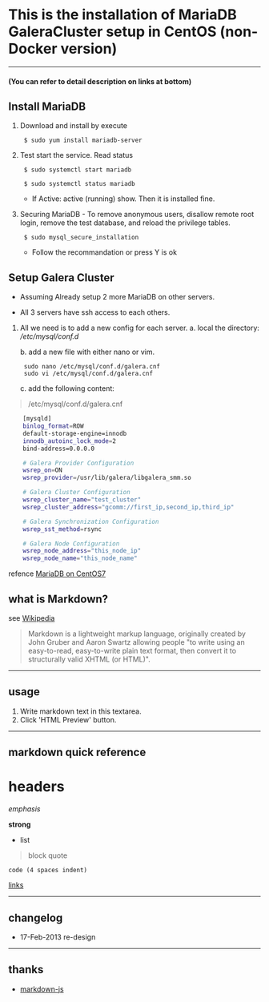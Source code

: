 # This is the installation of MariaDB GaleraCluster setup in CentOS (non-Docker version)

----
#### (You can refer to detail description on links at bottom) 


## Install MariaDB

1. Download and install by execute

        $ sudo yum install mariadb-server

2. Test start the service. Read status

        $ sudo systemctl start mariadb

        $ sudo systemctl status mariadb

    * If Active: active (running) show. Then it is installed fine.


3. Securing MariaDB - To remove anonymous users, disallow remote root login, remove the test database, and reload the privilege tables.

        $ sudo mysql_secure_installation

    * Follow the recommandation or press Y is ok


## Setup Galera Cluster

* Assuming Already setup 2 more MariaDB on other servers.

* All 3 servers have ssh access to each others.

1. All we need is to add a new config for each server.
    a. local the directory: */etc/mysql/conf.d*

    b. add a new file with either nano or vim.

        sudo nano /etc/mysql/conf.d/galera.cnf
        sudo vi /etc/mysql/conf.d/galera.cnf

    c. add the following content:

>/etc/mysql/conf.d/galera.cnf

```bash {.line-numbers}
    [mysqld]
    binlog_format=ROW
    default-storage-engine=innodb
    innodb_autoinc_lock_mode=2
    bind-address=0.0.0.0

    # Galera Provider Configuration
    wsrep_on=ON
    wsrep_provider=/usr/lib/galera/libgalera_smm.so

    # Galera Cluster Configuration
    wsrep_cluster_name="test_cluster"
    wsrep_cluster_address="gcomm://first_ip,second_ip,third_ip"

    # Galera Synchronization Configuration
    wsrep_sst_method=rsync

    # Galera Node Configuration
    wsrep_node_address="this_node_ip"
    wsrep_node_name="this_node_name"
```




refence [MariaDB on CentOS7](https://www.digitalocean.com/community/tutorials/how-to-install-mariadb-on-centos-7)



## what is Markdown?
see [Wikipedia](http://en.wikipedia.org/wiki/Markdown)

> Markdown is a lightweight markup language, originally created by John Gruber and Aaron Swartz allowing people "to write using an easy-to-read, easy-to-write plain text format, then convert it to structurally valid XHTML (or HTML)".

----
## usage
1. Write markdown text in this textarea.
2. Click 'HTML Preview' button.

----
## markdown quick reference
# headers

*emphasis*

**strong**

* list

>block quote

    code (4 spaces indent)
[links](http://wikipedia.org)

----
## changelog
* 17-Feb-2013 re-design

----
## thanks
* [markdown-js](https://github.com/evilstreak/markdown-js)
